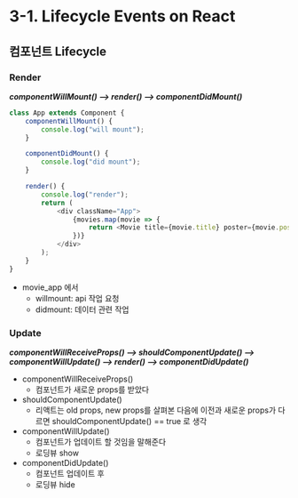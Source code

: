 # 3-1. Lifecycle Events on React

## 컴포넌트 Lifecycle

### Render
**_componentWillMount() --> render() --> componentDidMount()_**

```javascript
class App extends Component {
    componentWillMount() {
        console.log("will mount");
    }

    componentDidMount() {
        console.log("did mount");
    }

    render() {
        console.log("render");
        return (
            <div className="App">
                {movies.map(movie => {
                    return <Movie title={movie.title} poster={movie.poster}/>;
                })}
            </div>
        );
    }
}
```

- movie_app 에서
    - willmount: api 작업 요청
    - didmount: 데이터 관련 작업

### Update
**_componentWillReceiveProps() --> shouldComponentUpdate() --> componentWillUpdate() --> render() --> componentDidUpdate()_**

- componentWillReceiveProps()
    - 컴포넌트가 새로운 props를 받았다
- shouldComponentUpdate()
    - 리액트는 old props, new props를 살펴본 다음에 이전과 새로운 props가 다르면 shouldComponentUpdate() == true 로 생각
- componentWillUpdate()
    - 컴포넌트가 업데이트 할 것임을 말해준다
    - 로딩뷰 show
- componentDidUpdate()
    - 컴포넌트 업데이트 후
    - 로딩뷰 hide
